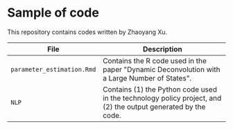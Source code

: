 # Sample of code
This repository contains codes written by Zhaoyang Xu.

| File                      | Description                                                                                         |
|---------------------------|-----------------------------------------------------------------------------------------------------|
| `parameter_estimation.Rmd` | Contains the R code used in the paper "Dynamic Deconvolution with a Large Number of States".         |
| `NLP`                     | Contains (1) the Python code used in the technology policy project, and (2) the output generated by the code. |

